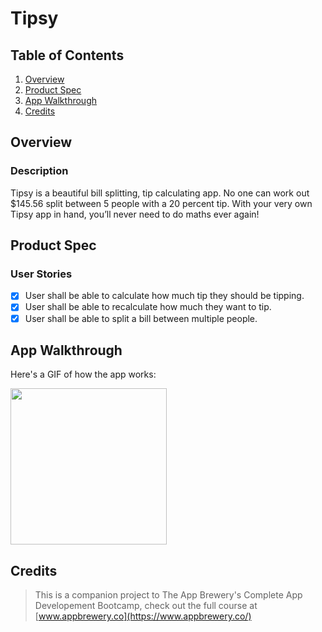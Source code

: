 # Tipsy

## Table of Contents
1. [Overview](#Overview)
2. [Product Spec](#Product-Spec)
3. [App Walkthrough](#App-Walkthrough)
4. [Credits](#Credits)

## Overview
### Description

Tipsy is a beautiful bill splitting, tip calculating app. No one can work out $145.56 split between 5 people with a 20 percent tip. With your very own Tipsy app in hand, you’ll never need to do maths ever again!

## Product Spec
### User Stories

- [X] User shall be able to calculate how much tip they should be tipping.
- [X] User shall be able to recalculate how much they want to tip.
- [X] User shall be able to split a bill between multiple people.

## App Walkthrough

Here's a GIF of how the app works:

<img src="https://i.imgur.com/d7k3Ano.gif" width=250><br>

## Credits

>This is a companion project to The App Brewery's Complete App Developement Bootcamp, check out the full course at [www.appbrewery.co](https://www.appbrewery.co/)
